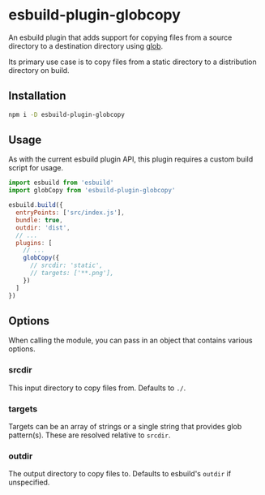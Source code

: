 # esbuild-plugin-globcopy
An esbuild plugin that adds support for copying files from a source directory to a destination directory using [glob](https://en.wikipedia.org/wiki/Glob_(programming)).

Its primary use case is to copy files from a static directory to a distribution directory on build.

## Installation

```bash
npm i -D esbuild-plugin-globcopy
```

## Usage
As with the current esbuild plugin API, this plugin requires a custom build script for usage.

```js
import esbuild from 'esbuild'
import globCopy from 'esbuild-plugin-globcopy'

esbuild.build({
  entryPoints: ['src/index.js'],
  bundle: true,
  outdir: 'dist',
  // ...
  plugins: [
    // ...
    globCopy({
      // srcdir: 'static',
      // targets: ['**.png'],
    })
  ]
})
```

## Options
When calling the module, you can pass in an object that contains various options.

### srcdir
This input directory to copy files from. Defaults to `./`.

### targets
Targets can be an array of strings or a single string that provides glob pattern(s). These are resolved relative to `srcdir`.

### outdir
The output directory to copy files to. Defaults to esbuild's `outdir` if unspecified.
